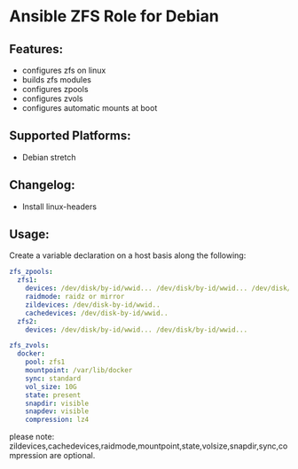 Ansible ZFS Role for Debian
===========================

Features:
---------
* configures zfs on linux
* builds zfs modules
* configures zpools
* configures zvols
* configures automatic mounts at boot

Supported Platforms:
--------------------
- Debian stretch

Changelog:
----------
- Install linux-headers


Usage:
------
Create a variable declaration on a host basis along the following:

```yaml
zfs_zpools:
  zfs1:
    devices: /dev/disk/by-id/wwid... /dev/disk/by-id/wwid... /dev/disk/by-id/wwid...
    raidmode: raidz or mirror
    zildevices: /dev/disk-by-id/wwid..
    cachedevices: /dev/disk-by-id/wwid..
  zfs2:
    devices: /dev/disk/by-id/wwid... /dev/disk/by-id/wwid...

zfs_zvols:
  docker:
    pool: zfs1
    mountpoint: /var/lib/docker
    sync: standard
    vol_size: 10G
    state: present
    snapdir: visible
    snapdev: visible 
    compression: lz4
```
please note: zildevices,cachedevices,raidmode,mountpoint,state,volsize,snapdir,sync,compression are optional.
